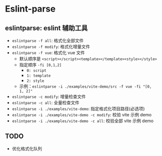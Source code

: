 # Eslint-parse

## eslintparse: eslint 辅助工具
- `eslintparse -f all`: 格式化全部文件
- `eslintparse -f modify`: 格式化增量文件
- `eslintparse -f vue`: 格式化 vue 文件
  - 默认顺序是 `<script></script><template></template><style></style>`
  - 指定顺序 `-fi [0,1,2]`
    - `0: script`
    - `1: template`
    - `2: style`
  - 示例：`eslintparse -i ./examples/vite-demo/src -f vue -fi "[0, 1, 2]"`
- `eslintparse -c modify`: 增量检查文件
- `eslintparse -c all`: 全量检查文件
- `eslintparse -i ./examples/vite-demo`: 指定格式化项目路径(必选项)
- `eslintparse -i ./examples/vite-demo -c modify`: 校验 vite 示例 demo
- `eslintparse -i ./examples/vite-demo -c all`: 校验全部 vite 示例 demo

## TODO
- 优化格式化队列
